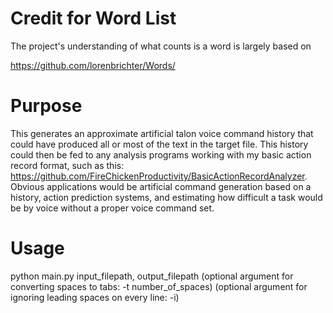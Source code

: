 # Credit for Word List
The project's understanding of what counts is a word is largely based on

https://github.com/lorenbrichter/Words/

# Purpose
This generates an approximate artificial talon voice command history that could have produced all or most of the text in the target file. This history could then be fed to any analysis programs working with my basic action record format, such as this: https://github.com/FireChickenProductivity/BasicActionRecordAnalyzer. Obvious applications would be artificial command generation based on a history, action prediction systems, and estimating how difficult a task would be by voice without a proper voice command set.

# Usage
python main.py input_filepath, output_filepath (optional argument for converting spaces to tabs: -t number_of_spaces) (optional argument for ignoring leading spaces on every line: -i)